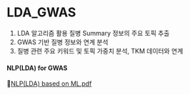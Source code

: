 # LDA_GWAS

1) LDA 알고리즘 활용 질병 Summary 정보의 주요 토픽 추출
2) GWAS 기반 질병 정보와 연계 분석
3) 질병 관련 주요 키워드 및 토픽 가중치 분석, TKM 데이터와 연계

#### NLP(LDA) for GWAS
📜[NLP(LDA) based on ML.pdf](https://github.com/user-attachments/files/18639958/NLP.LDA.based.on.ML.pdf)
